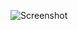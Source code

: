 ![Screenshot](https://raw.githubusercontent.com/Cryakl/Ultimate-RAT-Collection/refs/heads/main/LimeRat/LimeRAT%20v0.1.8.4/Screenshot.png)

